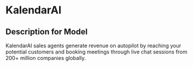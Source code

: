 # KalendarAI

## Description for Model

KalendarAI sales agents generate revenue on autopilot by reaching your potential customers and booking meetings through live chat sessions from 200+ million companies globally.

